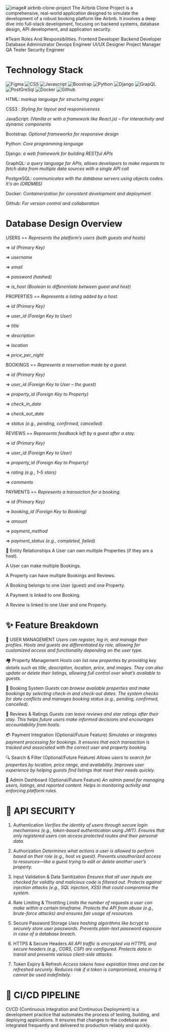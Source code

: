 ![image](https://github.com/user-attachments/assets/7adf64ca-35ac-49d2-9fcf-3ebe121d3abc)# airbnb-clone-project
The Airbnb Clone Project is a comprehensive, real-world application designed to simulate the development of a robust booking platform like Airbnb. 
It involves a deep dive into full-stack development, focusing on backend systems, database design, API development, and application security.

#Team Roles And Responsibilities.
Frontend Developer
Backend Developer
Database Administrator
Devops Engineer
UI/UX Designer
Project Manager
QA Tester
Security Engineer

# Technology Stack
![Figma](https://img.shields.io/badge/Figma-F24E1E?style=for-the-badge&logo=figma&logoColor=white)
![CSS](https://img.shields.io/badge/CSS3-1572B6?style=for-the-badge&logo=css3&logoColor=white)
![Javascript](https://img.shields.io/badge/JavaScript-323330?style=for-the-badge&logo=javascript&logoColor=F7DF1E)
![Boostrap](https://img.shields.io/badge/Bootstrap-563D7C?style=for-the-badge&logo=bootstrap&logoColor=white)
![Python](https://img.shields.io/badge/HTML5-E34F26?style=for-the-badge&logo=html5&logoColor=white)
![Django](https://img.shields.io/badge/Django-092E20?style=for-the-badge&logo=django&logoColor=green)
![GrapQL](https://img.shields.io/badge/GraphQl-E10098?style=for-the-badge&logo=graphql&logoColor=white)
![PostGreSql](https://img.shields.io/badge/PostgreSQL-green?style=for-the-badge)
![Docker](https://img.shields.io/badge/Docker-2CA5E0?style=for-the-badge&logo=docker&logoColor=white)
![Github](https://img.shields.io/badge/GitHub-100000?style=for-the-badge&logo=github&logoColor=white)

HTML: *markup language for structuring pages*

CSS3 : *Styling for layout and responsiveness*

JavaScript: *(Vanilla or with a framework like React.js) – For interactivity and dynamic components*

Bootstrap: *Optional frameworks for responsive design*

Python: *Core programming language*

Django: *a web framework for building RESTful APIs*

GraphQL: *a query language for APIs, allows developers to make requests to fetch data from multiple data sources with a single API call*

PostgreSQL: *communicates with the database servers using objects codes. It's an (ORDMBS)*

Docker: *Containerization for consistent development and deployment*

Github: *For version control and collaboration*


# Database Design Overview

USERS == *Represents the platform’s users (both guests and hosts)*

=> *id (Primary Key)*

=> *username*

=> *email*

=> *password (hashed)*

=> *is_host (Boolean to differentiate between guest and host)*


PROPERTIES == *Represents a listing added by a host.*

=> *id (Primary Key)*

=> *user_id (Foreign Key to User)*

=> *title*

=> *description*

=> *location*

=> *price_per_night*


BOOKINGS == *Represents a reservation made by a guest.*

=> *id (Primary Key)*

=> *user_id (Foreign Key to User – the guest)*

=> *property_id (Foreign Key to Property)*

=> *check_in_date*

=> *check_out_date*

=> *status (e.g., pending, confirmed, cancelled)*


REVIEWS == *Represents feedback left by a guest after a stay.*

=> *id (Primary Key)*

=> *user_id (Foreign Key to User)*

=> *property_id (Foreign Key to Property)*

=> *rating (e.g., 1–5 stars)*

=> *comments*


PAYMENTS == *Represents a transaction for a booking.*

=> *id (Primary Key)*

=> *booking_id (Foreign Key to Booking)*

=> *amount*

=> *payment_method*

=> *payment_status (e.g., completed, failed)*

🔁 Entity Relationships
A User can own multiple Properties (if they are a host).

A User can make multiple Bookings.

A Property can have multiple Bookings and Reviews.

A Booking belongs to one User (guest) and one Property.

A Payment is linked to one Booking.

A Review is linked to one User and one Property.


# ✨ Feature Breakdown

👤 USER MANAGEMENT
*Users can register, log in, and manage their profiles. Hosts and guests are differentiated by role, allowing for customized access and functionality depending on the user type.*

🏘️ Property Management
*Hosts can list new properties by providing key details such as title, description, location, price, and images. They can also update or delete their listings, allowing full control over what’s available to guests.*

📅 Booking System
*Guests can browse available properties and make bookings by selecting check-in and check-out dates. The system checks for date conflicts and manages booking status (e.g., pending, confirmed, cancelled).*

💬 Reviews & Ratings
*Guests can leave reviews and star ratings after their stay. This helps future users make informed decisions and encourages accountability from hosts.*

💳 Payment Integration (Optional/Future Feature)
*Simulates or integrates payment processing for bookings. It ensures that each transaction is tracked and associated with the correct user and property booking.*

🔍 Search & Filter (Optional/Future Feature)
*Allows users to search for properties by location, price range, and availability. Improves user experience by helping guests find listings that meet their needs quickly.*

🧾 Admin Dashboard (Optional/Future Feature)
*An admin panel for managing users, listings, and reported content. Helps in monitoring activity and enforcing platform rules.*

# 🔐 API SECURITY

1. Authentication
*Verifies the identity of users through secure login mechanisms (e.g., token-based authentication using JWT).
Ensures that only registered users can access protected routes and their personal data.*

2. Authorization
*Determines what actions a user is allowed to perform based on their role (e.g., host vs guest).
Prevents unauthorized access to resources—like a guest trying to edit or delete another user’s property.*

3. Input Validation & Data Sanitization
*Ensures that all user inputs are checked for validity and malicious code is filtered out.
Protects against injection attacks (e.g., SQL injection, XSS) that could compromise the system.*

4. Rate Limiting & Throttling
*Limits the number of requests a user can make within a certain timeframe.
Protects the API from abuse (e.g., brute-force attacks) and ensures fair usage of resources.*

5. Secure Password Storage
*Uses hashing algorithms like bcrypt to securely store user passwords.
Prevents plain-text password exposure in case of a database breach.*

6. HTTPS & Secure Headers
*All API traffic is encrypted via HTTPS, and secure headers (e.g., CORS, CSP) are configured.
Protects data in transit and prevents various client-side attacks.*

7. Token Expiry & Refresh
*Access tokens have expiration times and can be refreshed securely.
Reduces risk if a token is compromised, ensuring it cannot be used indefinitely.*

# 🚀 CI/CD PIPELINE 

CI/CD (Continuous Integration and Continuous Deployment) is a development practice that automates the process of testing, building, and deploying applications. It ensures that changes to the codebase are integrated frequently and delivered to production reliably and quickly.
